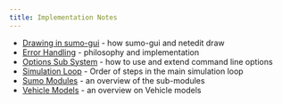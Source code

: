 ```yaml
---
title: Implementation Notes
---
```


- [Drawing in sumo-gui](Drawing_in_sumo-gui.md) - how sumo-gui and netedit draw
- [Error Handling](Error_Handling.md) - philosophy and implementation
- [Options Sub System](Options_Sub_System.md) - how to use and extend command line options
- [Simulation Loop](Simulation_Loop.md) - Order of steps in the main simulation loop
- [Sumo Modules](Sumo_Modules.md) - an overview of the sub-modules
- [Vehicle Models](Vehicle_Models.md) - an overview on Vehicle models
